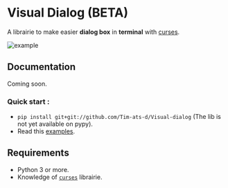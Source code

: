 # Visual Dialog (BETA)
A librairie to make easier **dialog box** in **terminal** with [curses](https://docs.python.org/3/library/curses.html).

![example](https://user-images.githubusercontent.com/59396366/98136859-a9218600-1ec1-11eb-9419-4ac5bfde2406.png)


## Documentation
Coming soon.


### Quick start :
* `pip install git+git://github.com/Tim-ats-d/Visual-dialog` (The lib is not yet available on pypy).
* Read this [examples](https://github.com/Tim-ats-d/Visual-dialog/blob/main/doc/examples).



## Requirements
* Python 3 or more.
* Knowledge of [`curses`](https://docs.python.org/3/library/curses.html) librairie.


